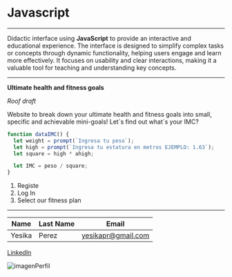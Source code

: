 # Javascript

---

Didactic interface using **JavaScript** to provide an interactive and educational experience. The interface is designed to simplify complex tasks or concepts through dynamic functionality, helping users engage and learn more effectively. It focuses on usability and clear interactions, making it a valuable tool for teaching and understanding key concepts.

---

**Ultimate health and fitness goals**

_Roof draft_

Website to break down your ultimate health and fitness goals into small, specific and achievable mini-goals! Let´s find out what´s your IMC?

```javascript
function dataIMC() {
  let weight = prompt(`Ingresa tu peso`);
  let high = prompt(`Ingresa tu estatura en metros EJEMPLO: 1.63`);
  let square = high * ahigh;

  let IMC = peso / square;
}
```

1. Registe
2. Log In
3. Select our fitness plan

---

| Name   | Last Name | Email              |
| ------ | --------- | ------------------ |
| Yesika | Perez     | yesikapr@gmail.com |

[LinkedIn](https://www.linkedin.com/in/yesikaperezravelo/)

![imagenPerfil](https://firebasestorage.googleapis.com/v0/b/productyesfitness.appspot.com/o/fitnessProducts.png?alt=media&token=673220bd-90ca-46d0-bb5e-fc13a54f5ac7)
